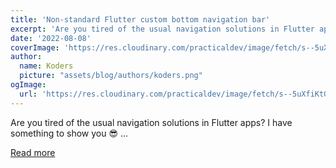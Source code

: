 ```yaml
---
title: 'Non-standard Flutter custom bottom navigation bar'
excerpt: 'Are you tired of the usual navigation solutions in Flutter apps? I have something to show you 😎      ...'
date: '2022-08-08'
coverImage: 'https://res.cloudinary.com/practicaldev/image/fetch/s--5uXfiKtG--/c_imagga_scale,f_auto,fl_progressive,h_420,q_auto,w_1000/https://dev-to-uploads.s3.amazonaws.com/uploads/articles/dlqk4119e9acrm6njrhf.jpeg'
author:
  name: Koders
  picture: "assets/blog/authors/koders.png"
ogImage:
  url: 'https://res.cloudinary.com/practicaldev/image/fetch/s--5uXfiKtG--/c_imagga_scale,f_auto,fl_progressive,h_420,q_auto,w_1000/https://dev-to-uploads.s3.amazonaws.com/uploads/articles/dlqk4119e9acrm6njrhf.jpeg'
---
```


Are you tired of the usual navigation solutions in Flutter apps? I have something to show you 😎      ...

[Read more](https://dev.to/frezyx/non-standard-flutter-custom-bottom-navigation-bar-e0c)

